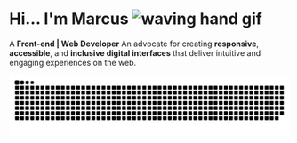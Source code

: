 # Hi... I'm Marcus  <img src="https://giffiles.alphacoders.com/221/221780.gif" alt="waving hand gif" aria-hidden="true" width="100" height="60" />

A **Front-end | Web Developer** An advocate for creating **responsive**, **accessible**, and **inclusive digital interfaces** that deliver intuitive and engaging experiences on the web.


![github contribution grid snake animation](https://raw.githubusercontent.com/Platane/snk/output/github-contribution-grid-snake-dark.svg?username=rateryyz#gh-dark-mode-only)





